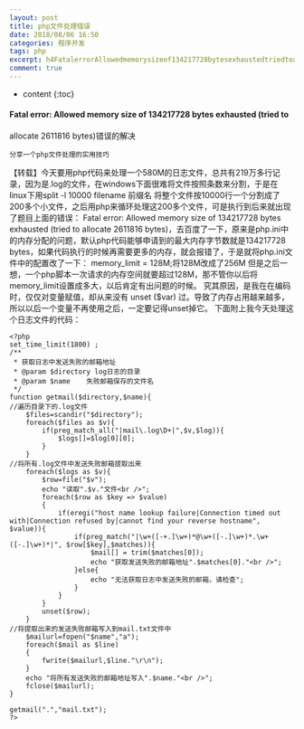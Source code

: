 ```yaml
---
layout: post
title: php文件处理错误
date: 2018/08/06 16:50
categories: 程序开发
tags: php
excerpt: h4FatalerrorAllowedmemorysizeof134217728bytesexhaustedtriedtoallocate2611816bytes错误的解决h4precode分享一个php文件处理的实用技巧codepre转载今天要用php代码来处理一个580M的日志文件总共有219万多行记录因为是log的文件在windows下面很难将文件按照条数来分割于是在linux下用split
comment: true
---
```


* content
{:toc}

#### Fatal error: Allowed memory size of 134217728 bytes exhausted (tried to
allocate 2611816 bytes)错误的解决

    
    
    分享一个php文件处理的实用技巧
    

【转载】今天要用php代码来处理一个580M的日志文件，总共有219万多行记录，因为是.log的文件，在windows下面很难将文件按照条数来分割，于是在linux下用split
-l 10000 filename 前缀名
将整个文件按10000行一个分割成了200多个小文件，之后用php来循环处理这200多个文件，可是执行到后来就出现了题目上面的错误： Fatal
error: Allowed memory size of 134217728 bytes exhausted (tried to allocate
2611816 bytes)，去百度了一下，原来是php.ini中的内存分配的问题，默认php代码能够申请到的最大内存字节数就是134217728
bytes，如果代码执行的时候再需要更多的内存，就会报错了，于是就将php.ini文件中的配置改了一下： memory_limit =
128M;将128M改成了256M
但是之后一想，一个php脚本一次请求的内存空间就要超过128M，那不管你以后将memory_limit设置成多大，以后肯定有出问题的时候。
究其原因，是我在在编码时，仅仅对变量赋值，却从来没有 unset ($var)
过。导致了内存占用越来越多，所以以后一个变量不再使用之后，一定要记得unset掉它。 下面附上我今天处理这个日志文件的代码：

    
    
    <?php
    set_time_limit(1800) ;
    /**
     * 获取日志中发送失败的邮箱地址
     * @param $directory log日志的目录
     * @param $name    失败邮箱保存的文件名
     */
    function getmail($directory,$name){
    //遍历目录下的.log文件
        $files=scandir("$directory");
        foreach($files as $v){
            if(preg_match_all("|mail\.log\D+|",$v,$log)){
                $logs[]=$log[0][0];
            }
        }
    //将所有.log文件中发送失败邮箱提取出来    
        foreach($logs as $v){
            $row=file("$v");
            echo "读取".$v."文件<br />";
            foreach($row as $key => $value)
            {
                if(eregi("host name lookup failure|Connection timed out with|Connection refused by|cannot find your reverse hostname", $value)){
                    if(preg_match("|\w+([-+.]\w+)*@\w+([-.]\w+)*.\w+([-.]\w+)*|", $row[$key],$matches)){
                        $mail[] = trim($matches[0]);
                        echo "获取发送失败的邮箱地址".$matches[0]."<br />";
                    }else{
                        echo "无法获取日志中发送失败的邮箱，请检查";
                    }
                }
            }
            unset($row);
        }
    //将提取出来的发送失败邮箱写入到mail.txt文件中    
        $mailurl=fopen("$name","a");
        foreach($mail as $line)
        {
            fwrite($mailurl,$line."\r\n");
        }
        echo "将所有发送失败的邮箱地址写入".$name."<br />";
        fclose($mailurl);
    }
    
    getmail(".","mail.txt");
    ?>
    


    